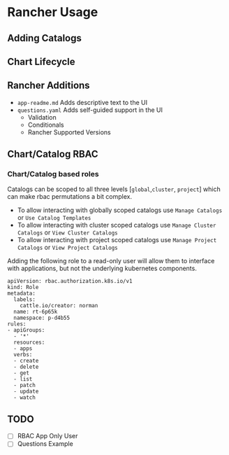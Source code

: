 # Rancher Usage

## Adding Catalogs

## Chart Lifecycle

## Rancher Additions

- `app-readme.md` Adds descriptive text to the UI
- `questions.yaml` Adds self-guided support in the UI
  -  Validation
  -  Conditionals
  -  Rancher Supported Versions

## Chart/Catalog RBAC

### Chart/Catalog based roles

Catalogs can be scoped to all three levels [`global`,`cluster`, `project`] which can make rbac permutations a bit complex.

- To allow interacting with globally scoped catalogs use `Manage Catalogs` or `Use Catalog Templates`
- To allow interacting with cluster scoped catalogs use `Manage Cluster Catalogs` or `View Cluster Catalogs`
- To allow interacting with project scoped catalogs use `Manage Project Catalogs` or `View Project Catalogs`

Adding the following role to a read-only user will allow them to interface with applications, but not the underlying kubernetes components.

```
apiVersion: rbac.authorization.k8s.io/v1
kind: Role
metadata:
  labels:
    cattle.io/creator: norman
  name: rt-6p65k
  namespace: p-d4b55
rules:
- apiGroups:
  - '*'
  resources:
  - apps
  verbs:
  - create
  - delete
  - get
  - list
  - patch
  - update
  - watch
```

## TODO

- [ ] RBAC App Only User
- [ ] Questions Example
